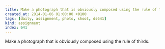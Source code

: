 ```yaml
---
title: Make a photograph that is obviously composed using the rule of thirds.
created_at: 2014-01-06 01:00:00 +0100
tags: [daily, assignment, photo, shoot, ds641]
kind: assignment
index: 641
---
```


Make a photograph that is obviously composed using the rule of thirds.
